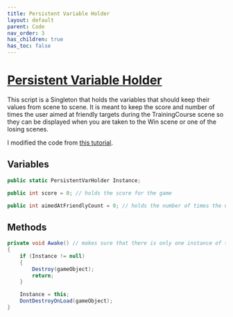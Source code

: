 ```yaml
---
title: Persistent Variable Holder
layout: default
parent: Code
nav_order: 3
has_children: true
has_toc: false
---
```


# [Persistent Variable Holder](https://github.com/joshberger5/Temptare/blob/second/Assets/PersistentVarHolder.cs)
This script is a Singleton that holds the variables that should keep their values from scene to scene. It is meant to keep the score and number of times the user aimed at friendly targets during the TrainingCourse scene so they can be displayed when you are taken to the Win scene or one of the losing scenes.

I modified the code from [this tutorial](https://learn.unity.com/tutorial/implement-data-persistence-between-scenes#634f8281edbc2a65c86270cb).

## Variables
```csharp
public static PersistentVarHolder Instance;

public int score = 0; // holds the score for the game

public int aimedAtFriendlyCount = 0; // holds the number of times the user aimed at a friendly
```

## Methods
```csharp
private void Awake() // makes sure that there is only one instance of this object
{
    if (Instance != null)
    {
        Destroy(gameObject);
        return;
    }

    Instance = this;
    DontDestroyOnLoad(gameObject);
}
```

